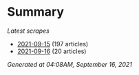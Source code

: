 # Summary
*Latest scrapes*
* [2021-09-15](https://github.com/nuuuwan/news_lk/blob/data/news_lk.2021-09-15.json) (197 articles)
* [2021-09-16](https://github.com/nuuuwan/news_lk/blob/data/news_lk.2021-09-16.json) (20 articles)

*Generated at 04:08AM, September 16, 2021*